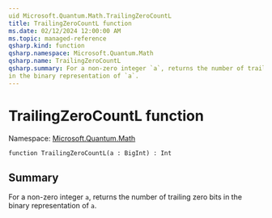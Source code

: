 ```yaml
---
uid Microsoft.Quantum.Math.TrailingZeroCountL
title: TrailingZeroCountL function
ms.date: 02/12/2024 12:00:00 AM
ms.topic: managed-reference
qsharp.kind: function
qsharp.namespace: Microsoft.Quantum.Math
qsharp.name: TrailingZeroCountL
qsharp.summary: For a non-zero integer `a`, returns the number of trailing zero bits
in the binary representation of `a`.
---
```


# TrailingZeroCountL function

Namespace: [Microsoft.Quantum.Math](xref:Microsoft.Quantum.Math)

```qsharp
function TrailingZeroCountL(a : BigInt) : Int
```

## Summary
For a non-zero integer `a`, returns the number of trailing zero bits
in the binary representation of `a`.
